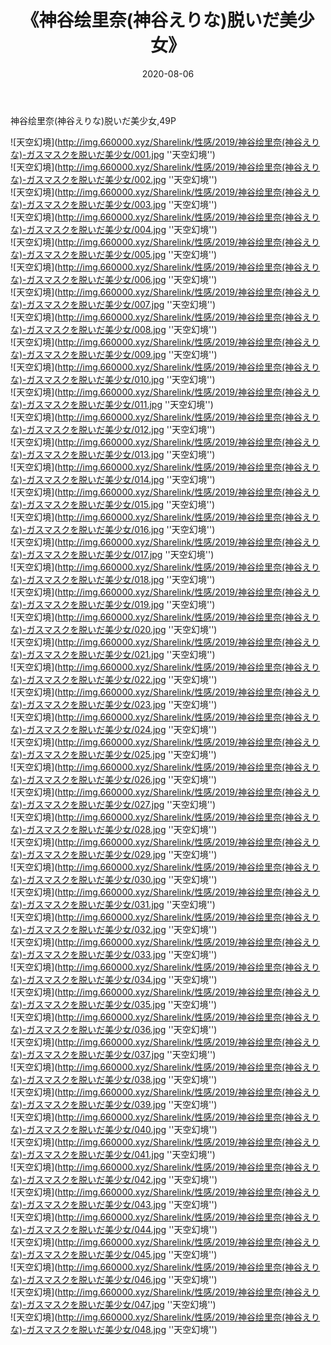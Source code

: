 ﻿---
layout: post
title:  《神谷绘里奈(神谷えりな)脱いだ美少女》
date:   2020-08-06
img: http://img.660000.xyz/Sharelink/性感/2019/神谷绘里奈(神谷えりな)-ガスマスクを脱いだ美少女/000.jpg
categories: [美女, 性感, 泳衣]
---

神谷绘里奈(神谷えりな)脱いだ美少女,49P

![天空幻境](http://img.660000.xyz/Sharelink/性感/2019/神谷绘里奈(神谷えりな)-ガスマスクを脱いだ美少女/001.jpg ''天空幻境'') <br>
![天空幻境](http://img.660000.xyz/Sharelink/性感/2019/神谷绘里奈(神谷えりな)-ガスマスクを脱いだ美少女/002.jpg ''天空幻境'') <br>
![天空幻境](http://img.660000.xyz/Sharelink/性感/2019/神谷绘里奈(神谷えりな)-ガスマスクを脱いだ美少女/003.jpg ''天空幻境'') <br>
![天空幻境](http://img.660000.xyz/Sharelink/性感/2019/神谷绘里奈(神谷えりな)-ガスマスクを脱いだ美少女/004.jpg ''天空幻境'') <br>
![天空幻境](http://img.660000.xyz/Sharelink/性感/2019/神谷绘里奈(神谷えりな)-ガスマスクを脱いだ美少女/005.jpg ''天空幻境'') <br>
![天空幻境](http://img.660000.xyz/Sharelink/性感/2019/神谷绘里奈(神谷えりな)-ガスマスクを脱いだ美少女/006.jpg ''天空幻境'') <br>
![天空幻境](http://img.660000.xyz/Sharelink/性感/2019/神谷绘里奈(神谷えりな)-ガスマスクを脱いだ美少女/007.jpg ''天空幻境'') <br>
![天空幻境](http://img.660000.xyz/Sharelink/性感/2019/神谷绘里奈(神谷えりな)-ガスマスクを脱いだ美少女/008.jpg ''天空幻境'') <br>
![天空幻境](http://img.660000.xyz/Sharelink/性感/2019/神谷绘里奈(神谷えりな)-ガスマスクを脱いだ美少女/009.jpg ''天空幻境'') <br>
![天空幻境](http://img.660000.xyz/Sharelink/性感/2019/神谷绘里奈(神谷えりな)-ガスマスクを脱いだ美少女/010.jpg ''天空幻境'') <br>
![天空幻境](http://img.660000.xyz/Sharelink/性感/2019/神谷绘里奈(神谷えりな)-ガスマスクを脱いだ美少女/011.jpg ''天空幻境'') <br>
![天空幻境](http://img.660000.xyz/Sharelink/性感/2019/神谷绘里奈(神谷えりな)-ガスマスクを脱いだ美少女/012.jpg ''天空幻境'') <br>
![天空幻境](http://img.660000.xyz/Sharelink/性感/2019/神谷绘里奈(神谷えりな)-ガスマスクを脱いだ美少女/013.jpg ''天空幻境'') <br>
![天空幻境](http://img.660000.xyz/Sharelink/性感/2019/神谷绘里奈(神谷えりな)-ガスマスクを脱いだ美少女/014.jpg ''天空幻境'') <br>
![天空幻境](http://img.660000.xyz/Sharelink/性感/2019/神谷绘里奈(神谷えりな)-ガスマスクを脱いだ美少女/015.jpg ''天空幻境'') <br>
![天空幻境](http://img.660000.xyz/Sharelink/性感/2019/神谷绘里奈(神谷えりな)-ガスマスクを脱いだ美少女/016.jpg ''天空幻境'') <br>
![天空幻境](http://img.660000.xyz/Sharelink/性感/2019/神谷绘里奈(神谷えりな)-ガスマスクを脱いだ美少女/017.jpg ''天空幻境'') <br>
![天空幻境](http://img.660000.xyz/Sharelink/性感/2019/神谷绘里奈(神谷えりな)-ガスマスクを脱いだ美少女/018.jpg ''天空幻境'') <br>
![天空幻境](http://img.660000.xyz/Sharelink/性感/2019/神谷绘里奈(神谷えりな)-ガスマスクを脱いだ美少女/019.jpg ''天空幻境'') <br>
![天空幻境](http://img.660000.xyz/Sharelink/性感/2019/神谷绘里奈(神谷えりな)-ガスマスクを脱いだ美少女/020.jpg ''天空幻境'') <br>
![天空幻境](http://img.660000.xyz/Sharelink/性感/2019/神谷绘里奈(神谷えりな)-ガスマスクを脱いだ美少女/021.jpg ''天空幻境'') <br>
![天空幻境](http://img.660000.xyz/Sharelink/性感/2019/神谷绘里奈(神谷えりな)-ガスマスクを脱いだ美少女/022.jpg ''天空幻境'') <br>
![天空幻境](http://img.660000.xyz/Sharelink/性感/2019/神谷绘里奈(神谷えりな)-ガスマスクを脱いだ美少女/023.jpg ''天空幻境'') <br>
![天空幻境](http://img.660000.xyz/Sharelink/性感/2019/神谷绘里奈(神谷えりな)-ガスマスクを脱いだ美少女/024.jpg ''天空幻境'') <br>
![天空幻境](http://img.660000.xyz/Sharelink/性感/2019/神谷绘里奈(神谷えりな)-ガスマスクを脱いだ美少女/025.jpg ''天空幻境'') <br>
![天空幻境](http://img.660000.xyz/Sharelink/性感/2019/神谷绘里奈(神谷えりな)-ガスマスクを脱いだ美少女/026.jpg ''天空幻境'') <br>
![天空幻境](http://img.660000.xyz/Sharelink/性感/2019/神谷绘里奈(神谷えりな)-ガスマスクを脱いだ美少女/027.jpg ''天空幻境'') <br>
![天空幻境](http://img.660000.xyz/Sharelink/性感/2019/神谷绘里奈(神谷えりな)-ガスマスクを脱いだ美少女/028.jpg ''天空幻境'') <br>
![天空幻境](http://img.660000.xyz/Sharelink/性感/2019/神谷绘里奈(神谷えりな)-ガスマスクを脱いだ美少女/029.jpg ''天空幻境'') <br>
![天空幻境](http://img.660000.xyz/Sharelink/性感/2019/神谷绘里奈(神谷えりな)-ガスマスクを脱いだ美少女/030.jpg ''天空幻境'') <br>
![天空幻境](http://img.660000.xyz/Sharelink/性感/2019/神谷绘里奈(神谷えりな)-ガスマスクを脱いだ美少女/031.jpg ''天空幻境'') <br>
![天空幻境](http://img.660000.xyz/Sharelink/性感/2019/神谷绘里奈(神谷えりな)-ガスマスクを脱いだ美少女/032.jpg ''天空幻境'') <br>
![天空幻境](http://img.660000.xyz/Sharelink/性感/2019/神谷绘里奈(神谷えりな)-ガスマスクを脱いだ美少女/033.jpg ''天空幻境'') <br>
![天空幻境](http://img.660000.xyz/Sharelink/性感/2019/神谷绘里奈(神谷えりな)-ガスマスクを脱いだ美少女/034.jpg ''天空幻境'') <br>
![天空幻境](http://img.660000.xyz/Sharelink/性感/2019/神谷绘里奈(神谷えりな)-ガスマスクを脱いだ美少女/035.jpg ''天空幻境'') <br>
![天空幻境](http://img.660000.xyz/Sharelink/性感/2019/神谷绘里奈(神谷えりな)-ガスマスクを脱いだ美少女/036.jpg ''天空幻境'') <br>
![天空幻境](http://img.660000.xyz/Sharelink/性感/2019/神谷绘里奈(神谷えりな)-ガスマスクを脱いだ美少女/037.jpg ''天空幻境'') <br>
![天空幻境](http://img.660000.xyz/Sharelink/性感/2019/神谷绘里奈(神谷えりな)-ガスマスクを脱いだ美少女/038.jpg ''天空幻境'') <br>
![天空幻境](http://img.660000.xyz/Sharelink/性感/2019/神谷绘里奈(神谷えりな)-ガスマスクを脱いだ美少女/039.jpg ''天空幻境'') <br>
![天空幻境](http://img.660000.xyz/Sharelink/性感/2019/神谷绘里奈(神谷えりな)-ガスマスクを脱いだ美少女/040.jpg ''天空幻境'') <br>
![天空幻境](http://img.660000.xyz/Sharelink/性感/2019/神谷绘里奈(神谷えりな)-ガスマスクを脱いだ美少女/041.jpg ''天空幻境'') <br>
![天空幻境](http://img.660000.xyz/Sharelink/性感/2019/神谷绘里奈(神谷えりな)-ガスマスクを脱いだ美少女/042.jpg ''天空幻境'') <br>
![天空幻境](http://img.660000.xyz/Sharelink/性感/2019/神谷绘里奈(神谷えりな)-ガスマスクを脱いだ美少女/043.jpg ''天空幻境'') <br>
![天空幻境](http://img.660000.xyz/Sharelink/性感/2019/神谷绘里奈(神谷えりな)-ガスマスクを脱いだ美少女/044.jpg ''天空幻境'') <br>
![天空幻境](http://img.660000.xyz/Sharelink/性感/2019/神谷绘里奈(神谷えりな)-ガスマスクを脱いだ美少女/045.jpg ''天空幻境'') <br>
![天空幻境](http://img.660000.xyz/Sharelink/性感/2019/神谷绘里奈(神谷えりな)-ガスマスクを脱いだ美少女/046.jpg ''天空幻境'') <br>
![天空幻境](http://img.660000.xyz/Sharelink/性感/2019/神谷绘里奈(神谷えりな)-ガスマスクを脱いだ美少女/047.jpg ''天空幻境'') <br>
![天空幻境](http://img.660000.xyz/Sharelink/性感/2019/神谷绘里奈(神谷えりな)-ガスマスクを脱いだ美少女/048.jpg ''天空幻境'') <br>